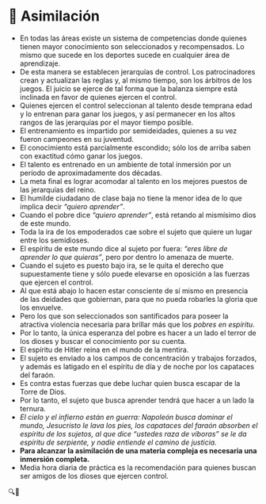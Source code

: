 # 📌 Asimilación

- En todas las áreas existe un sistema de competencias donde quienes tienen mayor conocimiento son seleccionados y recompensados. Lo mismo que sucede en los deportes sucede en cualquier área de aprendizaje.
- De esta manera se establecen jerarquías de control. Los patrocinadores crean y actualizan las reglas y, al mismo tiempo, son los árbitros de los juegos. El juicio se ejerce de tal forma que la balanza siempre está inclinada en favor de quienes ejercen el control.
- Quienes ejercen el control seleccionan al talento desde temprana edad y lo entrenan para ganar los juegos, y así permanecer en los altos rangos de las jerarquías por el mayor tiempo posible.
- El entrenamiento es impartido por semideidades, quienes a su vez fueron campeones en su juventud.
- El conocimiento está parcialmente escondido; sólo los de arriba saben con exactitud cómo ganar los juegos.
- El talento es entrenado en un ambiente de total inmersión por un período de aproximadamente dos décadas.
- La meta final es lograr acomodar al talento en los mejores puestos de las jerarquías del reino.
- El humilde ciudadano de clase baja no tiene la menor idea de lo que implica decir *“quiero aprender”*.
- Cuando el pobre dice *“quiero aprender”*, está retando al mismísimo dios de este mundo.
- Toda la ira de los empoderados cae sobre el sujeto que quiere un lugar entre los semidioses.
- El espíritu de este mundo dice al sujeto por fuera: *“eres libre de aprender lo que quieras”*, pero por dentro lo amenaza de muerte.
- Cuando el sujeto es puesto bajo ira, se le quita el derecho que supuestamente tiene y sólo puede elevarse en oposición a las fuerzas que ejercen el control.
- Al que está abajo lo hacen estar consciente de sí mismo en presencia de las deidades que gobiernan, para que no pueda robarles la gloria que los envuelve.
- Pero los que son seleccionados son santificados para poseer la atractiva violencia necesaria para brillar más que los *pobres en espíritu*.
- Por lo tanto, la única esperanza del pobre es hacer a un lado el terror de los dioses y buscar el conocimiento por su cuenta.
- El espíritu de Hitler reina en el mundo de la mentira.
- El sujeto es enviado a los campos de concentración y trabajos forzados, y además es latigado en el espíritu de día y de noche por los capataces del faraón.
- Es contra estas fuerzas que debe luchar quien busca escapar de la Torre de Dios.
- Por lo tanto, el sujeto que busca aprender tendrá que hacer a un lado la ternura.
- *El cielo y el infierno están en guerra: Napoleón busca dominar el mundo, Jesucristo le lava los pies, los capataces del faraón absorben el espíritu de los sujetos, al que dice “ustedes raza de víboras” se le da espíritu de serpiente, y nadie entiende el camino de justicia.*
- **Para alcanzar la asimilación de una materia compleja es necesaria una inmersión completa.**
- Media hora diaria de práctica es la recomendación para quienes buscan ser amigos de los dioses que ejercen control.

🔍🐢
